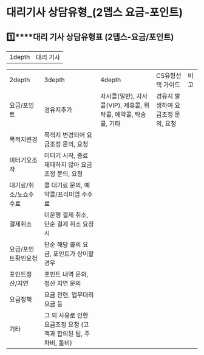 # 대리기사 상담유형_(2뎁스 요금-포인트)

**1️⃣****대리 기사 상담유형표 (2뎁스-요금/포인트)**
-----------------------------------

|  |  |
| --- | --- |
| 1depth | 대리 기사 |

|  |  |  |  |  |
| --- | --- | --- | --- | --- |
| 2depth | 3depth | 4depth | CS유형선택 가이드 | 비고 |
| 요금/포인트 | 경유지추가 | 자사콜(일반),  자사콜(VIP),  제휴콜,  위탁콜,  예약콜,  탁송콜,  기타 | 경유지 발생하여 요금조정 문의, 요청 |  |
| 목적지변경 | 목적지 변경되어 요금조정 문의, 요청 |  |
| 미터기오조작 | 미터기 시작, 종료 제때하지 않아 요금조정 문의, 요청 |  |
| 대기료/취소/노쇼수수료 | 콜 대기료 문의, 예약콜/프리미엄 수수료 |  |
| 결제취소 | 미운행 결제 취소, 단순 결제 취소 요청 시 |  |
| 요금/포인트확인요청 | 단순 해당 콜의 요금, 포인트가 상이할 경우 |  |
| 포인트정산/지연 | 포인트 내역 문의, 정산 지연 문의 |  |
| 요금정책 | 요금 관련, 업무대리 요금 등 |  |
| 기타 | 그 외 사유로 인한 요금조정 요청  (고객과 합의된 팁, 주차비, 톨비) |  |